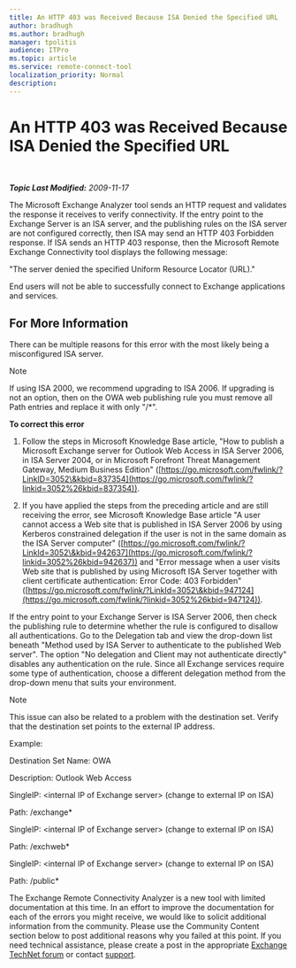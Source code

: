 ```yaml
---
title: An HTTP 403 was Received Because ISA Denied the Specified URL
author: bradhugh
ms.author: bradhugh
manager: tpolitis
audience: ITPro 
ms.topic: article 
ms.service: remote-connect-tool
localization_priority: Normal
description: 
---
```


<div data-xmlns="https://www.w3.org/1999/xhtml">

<div class="topic" data-xmlns="https://www.w3.org/1999/xhtml" data-msxsl="urn:schemas-microsoft-com:xslt" data-cs="https://msdn.microsoft.com/">

<div data-asp="https://msdn2.microsoft.com/asp">

# An HTTP 403 was Received Because ISA Denied the Specified URL

</div>

<div id="mainSection">

<div id="mainBody">

<span> </span>

_**Topic Last Modified:** 2009-11-17_

The Microsoft Exchange Analyzer tool sends an HTTP request and validates the response it receives to verify connectivity. If the entry point to the Exchange Server is an ISA server, and the publishing rules on the ISA server are not configured correctly, then ISA may send an HTTP 403 Forbidden response. If ISA sends an HTTP 403 response, then the Microsoft Remote Exchange Connectivity tool displays the following message:

"The server denied the specified Uniform Resource Locator (URL)."

End users will not be able to successfully connect to Exchange applications and services.

<div>

## For More Information

There can be multiple reasons for this error with the most likely being a misconfigured ISA server.

<div class="alert">


> [!NOTE]
> If using ISA 2000, we recommend upgrading to ISA 2006. If upgrading is not an option, then on the OWA web publishing rule you must remove all Path entries and replace it with only "/*".


</div>

**To correct this error**

1.  Follow the steps in Microsoft Knowledge Base article, "How to publish a Microsoft Exchange server for Outlook Web Access in ISA Server 2006, in ISA Server 2004, or in Microsoft Forefront Threat Management Gateway, Medium Business Edition" ([https://go.microsoft.com/fwlink/?LinkID=3052\&kbid=837354](https://go.microsoft.com/fwlink/?linkid=3052%26kbid=837354)).

2.  If you have applied the steps from the preceding article and are still receiving the error, see Microsoft Knowledge Base article "A user cannot access a Web site that is published in ISA Server 2006 by using Kerberos constrained delegation if the user is not in the same domain as the ISA Server computer" ([https://go.microsoft.com/fwlink/?LinkId=3052\&kbid=942637](https://go.microsoft.com/fwlink/?linkid=3052%26kbid=942637)) and "Error message when a user visits Web site that is published by using Microsoft ISA Server together with client certificate authentication: Error Code: 403 Forbidden" ([https://go.microsoft.com/fwlink/?LinkId=3052\&kbid=947124](https://go.microsoft.com/fwlink/?linkid=3052%26kbid=947124)).

If the entry point to your Exchange Server is ISA Server 2006, then check the publishing rule to determine whether the rule is configured to disallow all authentications. Go to the Delegation tab and view the drop-down list beneath "Method used by ISA Server to authenticate to the published Web server". The option "No delegation and Client may not authenticate directly" disables any authentication on the rule. Since all Exchange services require some type of authentication, choose a different delegation method from the drop-down menu that suits your environment.

<div class="alert">


> [!NOTE]
> This issue can also be related to a problem with the destination set. Verify that the destination set points to the external IP address.


</div>

Example:

Destination Set Name: OWA

Description: Outlook Web Access

SingleIP: \<internal IP of Exchange server\> (change to external IP on ISA)

Path: /exchange\*

SingleIP: \<internal IP of Exchange server\> (change to external IP on ISA)

Path: /exchweb\*

SingleIP: \<internal IP of Exchange server\> (change to external IP on ISA)

Path: /public\*

The Exchange Remote Connectivity Analyzer is a new tool with limited documentation at this time. In an effort to improve the documentation for each of the errors you might receive, we would like to solicit additional information from the community. Please use the Community Content section below to post additional reasons why you failed at this point. If you need technical assistance, please create a post in the appropriate [Exchange TechNet forum](https://go.microsoft.com/fwlink/?linkid=73420) or contact [support](https://go.microsoft.com/fwlink/?linkid=8158).

</div>

</div>

<span> </span>

</div>

</div>

</div>

